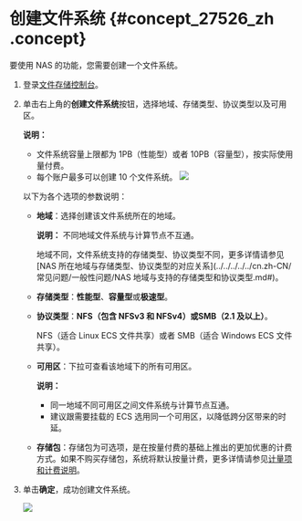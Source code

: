 # 创建文件系统 {#concept_27526_zh .concept}

要使用 NAS 的功能，您需要创建一个文件系统。

1.  登录[文件存储控制台](https://nas.console.aliyun.com/)。
2.  单击右上角的**创建文件系统**按钮，选择地域、存储类型、协议类型以及可用区。

    **说明：** 

    -   文件系统容量上限都为 1PB（性能型）或者 10PB（容量型），按实际使用量付费。
    -   每个账户最多可以创建 10 个文件系统。
    ![](http://static-aliyun-doc.oss-cn-hangzhou.aliyuncs.com/assets/img/18690/155383011421054_zh-CN.png)

    以下为各个选项的参数说明：

    -   **地域**：选择创建该文件系统所在的地域。

        **说明：** 不同地域文件系统与计算节点不互通。

        地域不同，文件系统支持的存储类型、协议类型不同，更多详情请参见 [NAS 所在地域与存储类型、协议类型的对应关系](../../../../../cn.zh-CN/常见问题/一般性问题/NAS 地域与支持的存储类型和协议类型.md#)。

    -   **存储类型**：**性能型**、**容量型**或**极速型**。
    -   **协议类型**：**NFS（包含 NFSv3 和 NFSv4）**或**SMB（2.1 及以上）**。

        NFS（适合 Linux ECS 文件共享）或者 SMB（适合 Windows ECS 文件共享）。

    -   **可用区**：下拉可查看该地域下的所有可用区。

        **说明：** 

        -   同一地域不同可用区之间文件系统与计算节点互通。
        -   建议跟需要挂载的 ECS 选用同一个可用区，以降低跨分区带来的时延。
    -   **存储包**：存储包为可选项，是在按量付费的基础上推出的更加优惠的计费方式。如果不购买存储包，系统将默认按量计费，更多详情请参见[计量项和计费说明](../../../../../cn.zh-CN/计费方式/计量项和计费说明.md#)。
3.  单击**确定**，成功创建文件系统。

    ![](http://static-aliyun-doc.oss-cn-hangzhou.aliyuncs.com/assets/img/18690/155383011440254_zh-CN.png)


